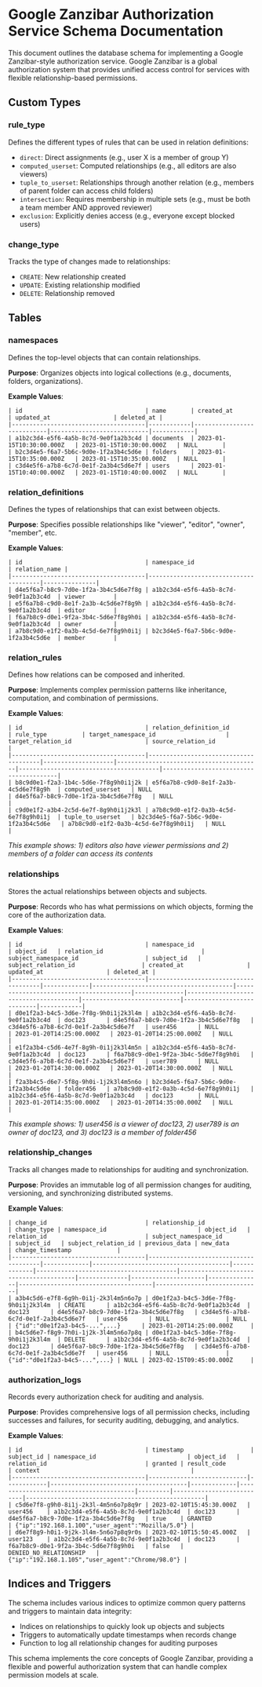 # Google Zanzibar Authorization Service Schema Documentation

This document outlines the database schema for implementing a Google Zanzibar-style authorization service. Google Zanzibar is a global authorization system that provides unified access control for services with flexible relationship-based permissions.

## Custom Types

### rule_type
Defines the different types of rules that can be used in relation definitions:
- `direct`: Direct assignments (e.g., user X is a member of group Y)
- `computed_userset`: Computed relationships (e.g., all editors are also viewers)
- `tuple_to_userset`: Relationships through another relation (e.g., members of parent folder can access child folders)
- `intersection`: Requires membership in multiple sets (e.g., must be both a team member AND approved reviewer)
- `exclusion`: Explicitly denies access (e.g., everyone except blocked users)

### change_type
Tracks the type of changes made to relationships:
- `CREATE`: New relationship created
- `UPDATE`: Existing relationship modified
- `DELETE`: Relationship removed

## Tables

### namespaces
Defines the top-level objects that can contain relationships.

**Purpose**: Organizes objects into logical collections (e.g., documents, folders, organizations).

**Example Values**:
```
| id                                   | name       | created_at                  | updated_at                  | deleted_at |
|--------------------------------------|------------|----------------------------|----------------------------|------------|
| a1b2c3d4-e5f6-4a5b-8c7d-9e0f1a2b3c4d | documents  | 2023-01-15T10:30:00.000Z   | 2023-01-15T10:30:00.000Z   | NULL       |
| b2c3d4e5-f6a7-5b6c-9d0e-1f2a3b4c5d6e | folders    | 2023-01-15T10:35:00.000Z   | 2023-01-15T10:35:00.000Z   | NULL       |
| c3d4e5f6-a7b8-6c7d-0e1f-2a3b4c5d6e7f | users      | 2023-01-15T10:40:00.000Z   | 2023-01-15T10:40:00.000Z   | NULL       |
```

### relation_definitions
Defines the types of relationships that can exist between objects.

**Purpose**: Specifies possible relationships like "viewer", "editor", "owner", "member", etc.

**Example Values**:
```
| id                                   | namespace_id                          | relation_name |
|--------------------------------------|---------------------------------------|---------------|
| d4e5f6a7-b8c9-7d0e-1f2a-3b4c5d6e7f8g | a1b2c3d4-e5f6-4a5b-8c7d-9e0f1a2b3c4d  | viewer        |
| e5f6a7b8-c9d0-8e1f-2a3b-4c5d6e7f8g9h | a1b2c3d4-e5f6-4a5b-8c7d-9e0f1a2b3c4d  | editor        |
| f6a7b8c9-d0e1-9f2a-3b4c-5d6e7f8g9h0i | a1b2c3d4-e5f6-4a5b-8c7d-9e0f1a2b3c4d  | owner         |
| a7b8c9d0-e1f2-0a3b-4c5d-6e7f8g9h0i1j | b2c3d4e5-f6a7-5b6c-9d0e-1f2a3b4c5d6e  | member        |
```

### relation_rules
Defines how relations can be composed and inherited.

**Purpose**: Implements complex permission patterns like inheritance, computation, and combination of permissions.

**Example Values**:
```
| id                                   | relation_definition_id                | rule_type          | target_namespace_id                    | target_relation_id                     | source_relation_id                     |
|--------------------------------------|---------------------------------------|--------------------|-----------------------------------------|----------------------------------------|----------------------------------------|
| b8c9d0e1-f2a3-1b4c-5d6e-7f8g9h0i1j2k | e5f6a7b8-c9d0-8e1f-2a3b-4c5d6e7f8g9h  | computed_userset   | NULL                                    | d4e5f6a7-b8c9-7d0e-1f2a-3b4c5d6e7f8g   | NULL                                   |
| c9d0e1f2-a3b4-2c5d-6e7f-8g9h0i1j2k3l | a7b8c9d0-e1f2-0a3b-4c5d-6e7f8g9h0i1j  | tuple_to_userset   | b2c3d4e5-f6a7-5b6c-9d0e-1f2a3b4c5d6e   | a7b8c9d0-e1f2-0a3b-4c5d-6e7f8g9h0i1j   | NULL                                   |
```
*This example shows: 1) editors also have viewer permissions and 2) members of a folder can access its contents*

### relationships
Stores the actual relationships between objects and subjects.

**Purpose**: Records who has what permissions on which objects, forming the core of the authorization data.

**Example Values**:
```
| id                                   | namespace_id                          | object_id   | relation_id                            | subject_namespace_id                   | subject_id   | subject_relation_id                   | created_at                  | updated_at                  | deleted_at |
|--------------------------------------|---------------------------------------|-------------|----------------------------------------|----------------------------------------|--------------|---------------------------------------|----------------------------|----------------------------|------------|
| d0e1f2a3-b4c5-3d6e-7f8g-9h0i1j2k3l4m | a1b2c3d4-e5f6-4a5b-8c7d-9e0f1a2b3c4d  | doc123      | d4e5f6a7-b8c9-7d0e-1f2a-3b4c5d6e7f8g   | c3d4e5f6-a7b8-6c7d-0e1f-2a3b4c5d6e7f   | user456      | NULL                                  | 2023-01-20T14:25:00.000Z   | 2023-01-20T14:25:00.000Z   | NULL       |
| e1f2a3b4-c5d6-4e7f-8g9h-0i1j2k3l4m5n | a1b2c3d4-e5f6-4a5b-8c7d-9e0f1a2b3c4d  | doc123      | f6a7b8c9-d0e1-9f2a-3b4c-5d6e7f8g9h0i   | c3d4e5f6-a7b8-6c7d-0e1f-2a3b4c5d6e7f   | user789      | NULL                                  | 2023-01-20T14:30:00.000Z   | 2023-01-20T14:30:00.000Z   | NULL       |
| f2a3b4c5-d6e7-5f8g-9h0i-1j2k3l4m5n6o | b2c3d4e5-f6a7-5b6c-9d0e-1f2a3b4c5d6e  | folder456   | a7b8c9d0-e1f2-0a3b-4c5d-6e7f8g9h0i1j   | a1b2c3d4-e5f6-4a5b-8c7d-9e0f1a2b3c4d   | doc123       | NULL                                  | 2023-01-20T14:35:00.000Z   | 2023-01-20T14:35:00.000Z   | NULL       |
```
*This example shows: 1) user456 is a viewer of doc123, 2) user789 is an owner of doc123, and 3) doc123 is a member of folder456*

### relationship_changes
Tracks all changes made to relationships for auditing and synchronization.

**Purpose**: Provides an immutable log of all permission changes for auditing, versioning, and synchronizing distributed systems.

**Example Values**:
```
| change_id                            | relationship_id                       | change_type | namespace_id                          | object_id   | relation_id                            | subject_namespace_id                   | subject_id   | subject_relation_id | previous_data | new_data                             | change_timestamp             |
|--------------------------------------|---------------------------------------|-------------|---------------------------------------|-------------|----------------------------------------|----------------------------------------|--------------|---------------------|---------------|--------------------------------------|------------------------------|
| a3b4c5d6-e7f8-6g9h-0i1j-2k3l4m5n6o7p | d0e1f2a3-b4c5-3d6e-7f8g-9h0i1j2k3l4m  | CREATE      | a1b2c3d4-e5f6-4a5b-8c7d-9e0f1a2b3c4d  | doc123      | d4e5f6a7-b8c9-7d0e-1f2a-3b4c5d6e7f8g   | c3d4e5f6-a7b8-6c7d-0e1f-2a3b4c5d6e7f   | user456      | NULL                | NULL          | {"id":"d0e1f2a3-b4c5-...",...}      | 2023-01-20T14:25:00.000Z     |
| b4c5d6e7-f8g9-7h0i-1j2k-3l4m5n6o7p8q | d0e1f2a3-b4c5-3d6e-7f8g-9h0i1j2k3l4m  | DELETE      | a1b2c3d4-e5f6-4a5b-8c7d-9e0f1a2b3c4d  | doc123      | d4e5f6a7-b8c9-7d0e-1f2a-3b4c5d6e7f8g   | c3d4e5f6-a7b8-6c7d-0e1f-2a3b4c5d6e7f   | user456      | NULL                | {"id":"d0e1f2a3-b4c5-...",...} | NULL | 2023-02-15T09:45:00.000Z     |
```

### authorization_logs
Records every authorization check for auditing and analysis.

**Purpose**: Provides comprehensive logs of all permission checks, including successes and failures, for security auditing, debugging, and analytics.

**Example Values**:
```
| id                                   | timestamp                   | subject_id | namespace_id                          | object_id   | relation_id                            | granted | result_code               | context                                           |
|--------------------------------------|----------------------------|------------|---------------------------------------|-------------|----------------------------------------|---------|---------------------------|---------------------------------------------------|
| c5d6e7f8-g9h0-8i1j-2k3l-4m5n6o7p8q9r | 2023-02-10T15:45:30.000Z   | user456    | a1b2c3d4-e5f6-4a5b-8c7d-9e0f1a2b3c4d  | doc123      | d4e5f6a7-b8c9-7d0e-1f2a-3b4c5d6e7f8g   | true    | GRANTED                   | {"ip":"192.168.1.100","user_agent":"Mozilla/5.0"} |
| d6e7f8g9-h0i1-9j2k-3l4m-5n6o7p8q9r0s | 2023-02-10T15:50:45.000Z   | user123    | a1b2c3d4-e5f6-4a5b-8c7d-9e0f1a2b3c4d  | doc123      | f6a7b8c9-d0e1-9f2a-3b4c-5d6e7f8g9h0i   | false   | DENIED_NO_RELATIONSHIP   | {"ip":"192.168.1.105","user_agent":"Chrome/98.0"} |
```

## Indices and Triggers

The schema includes various indices to optimize common query patterns and triggers to maintain data integrity:

- Indices on relationships to quickly look up objects and subjects
- Triggers to automatically update timestamps when records change
- Function to log all relationship changes for auditing purposes

This schema implements the core concepts of Google Zanzibar, providing a flexible and powerful authorization system that can handle complex permission models at scale.
